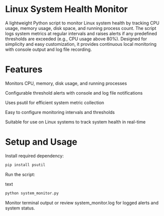 # Linux System Health Monitor
A lightweight Python script to monitor Linux system health by tracking CPU usage, memory usage, disk space, and running process count. The script logs system metrics at regular intervals and raises alerts if any predefined thresholds are exceeded (e.g., CPU usage above 80%). Designed for simplicity and easy customization, it provides continuous local monitoring with console output and log file recording.

# Features
Monitors CPU, memory, disk usage, and running processes

Configurable threshold alerts with console and log file notifications

Uses psutil for efficient system metric collection

Easy to configure monitoring intervals and thresholds

Suitable for use on Linux systems to track system health in real-time

# Setup and Usage
Install required dependency:

 ```bash
pip install psutil
```
Run the script:

text
 ```bash
python system_monitor.py
```
Monitor terminal output or review system_monitor.log for logged alerts and system status.
